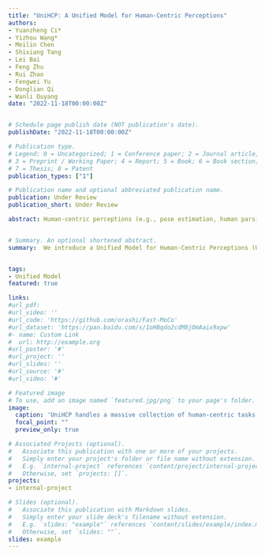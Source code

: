 ```yaml
---
title: "UniHCP: A Unified Model for Human-Centric Perceptions"
authors:
- Yuanzheng Ci*
- Yizhou Wang*
- Meilin Chen
- Shixiang Tang
- Lei Bai
- Feng Zhu
- Rui Zhao
- Fengwei Yu
- Donglian Qi
- Wanli Ouyang
date: "2022-11-18T00:00:00Z"


# Schedule page publish date (NOT publication's date).
publishDate: "2022-11-18T00:00:00Z"

# Publication type.
# Legend: 0 = Uncategorized; 1 = Conference paper; 2 = Journal article;
# 3 = Preprint / Working Paper; 4 = Report; 5 = Book; 6 = Book section;
# 7 = Thesis; 8 = Patent
publication_types: ["1"]

# Publication name and optional abbreviated publication name.
publication: Under Review
publication_short: Under Review

abstract: Human-centric perceptions (e.g., pose estimation, human parsing, pedestrian detection, person re-identification, etc.) play a key role in industrial applications of visual models. While specific human-centric tasks have their own relevant semantic aspect to focus on, they also share the same underlying semantic structure of the human body. However, few works have attempted to exploit such homogeneity and design a general-propose model for human-centric tasks. In this work, we revisit a broad range of human-centric tasks and unify them in a minimalist manner. We propose UniHCP, a Unified Model for Human-Centric Perceptions, which unifies a wide range of human-centric tasks in a simplified end-to-end manner with the plain vision transformer architecture. With large-scale joint training on 33 human-centric datasets, UniHCP can outperform strong baselines on several in-domain and downstream tasks by direct evaluation. When adapted to a specific task, UniHCP achieves new SOTAs on a wide range of human-centric tasks, e.g., 69.8 mIoU on CIHP for human parsing, 86.18 ma on PA-100K for attribute prediction, 90.3 mAP on Market1501 for ReID, and 85.8 JI on CrowdHuman for pedestrian detection, performing better than specialized models tailored for each task.


# Summary. An optional shortened abstract.
summary:  We introduce a Unified Model for Human-Centric Perceptions (UniHCP), which can easily handle multiple distinctly defined human-centric tasks simultaneously, be trained at scale and obtains a series of SOTA performances over a wide spectrum of human-centric benchmarks.


tags:
- Unified Model
featured: true

links:
#url_pdf:  
#url_video: ''
#url_code: 'https://github.com/orashi/Fast-MoCo'
#url_dataset: 'https://pan.baidu.com/s/1oHBqdo2cdM8jOmAaix9xpw'
#- name: Custom Link
#  url: http://example.org
#url_poster: '#'
#url_project: ''
#url_slides: ''
#url_source: '#'
#url_video: '#'

# Featured image
# To use, add an image named `featured.jpg/png` to your page's folder. 
image:
  caption: 'UniHCP handles a massive collection of human-centric tasks uniformly by task-specific queries and a task-guided interpreter, all results are yielded in parallel through a simple encoder-decoder transformer architecture.'
  focal_point: ""
  preview_only: true

# Associated Projects (optional).
#   Associate this publication with one or more of your projects.
#   Simply enter your project's folder or file name without extension.
#   E.g. `internal-project` references `content/project/internal-project/index.md`.
#   Otherwise, set `projects: []`.
projects:
- internal-project

# Slides (optional).
#   Associate this publication with Markdown slides.
#   Simply enter your slide deck's filename without extension.
#   E.g. `slides: "example"` references `content/slides/example/index.md`.
#   Otherwise, set `slides: ""`.
slides: example
---
```


